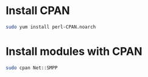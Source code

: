 <!-- TITLE: Cpan -->

# Install CPAN


```sh
sudo yum install perl-CPAN.noarch
```

# Install modules with CPAN


```sh
sudo cpan Net::SMPP
```
